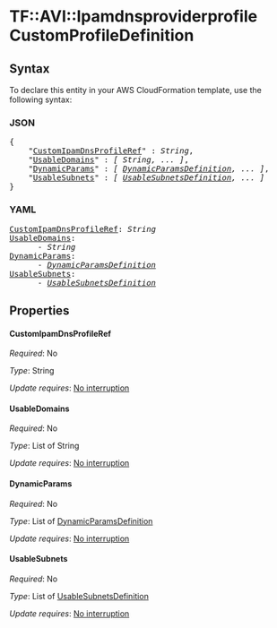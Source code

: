 # TF::AVI::Ipamdnsproviderprofile CustomProfileDefinition

## Syntax

To declare this entity in your AWS CloudFormation template, use the following syntax:

### JSON

<pre>
{
    "<a href="#customipamdnsprofileref" title="CustomIpamDnsProfileRef">CustomIpamDnsProfileRef</a>" : <i>String</i>,
    "<a href="#usabledomains" title="UsableDomains">UsableDomains</a>" : <i>[ String, ... ]</i>,
    "<a href="#dynamicparams" title="DynamicParams">DynamicParams</a>" : <i>[ <a href="dynamicparamsdefinition.md">DynamicParamsDefinition</a>, ... ]</i>,
    "<a href="#usablesubnets" title="UsableSubnets">UsableSubnets</a>" : <i>[ <a href="usablesubnetsdefinition.md">UsableSubnetsDefinition</a>, ... ]</i>
}
</pre>

### YAML

<pre>
<a href="#customipamdnsprofileref" title="CustomIpamDnsProfileRef">CustomIpamDnsProfileRef</a>: <i>String</i>
<a href="#usabledomains" title="UsableDomains">UsableDomains</a>: <i>
      - String</i>
<a href="#dynamicparams" title="DynamicParams">DynamicParams</a>: <i>
      - <a href="dynamicparamsdefinition.md">DynamicParamsDefinition</a></i>
<a href="#usablesubnets" title="UsableSubnets">UsableSubnets</a>: <i>
      - <a href="usablesubnetsdefinition.md">UsableSubnetsDefinition</a></i>
</pre>

## Properties

#### CustomIpamDnsProfileRef

_Required_: No

_Type_: String

_Update requires_: [No interruption](https://docs.aws.amazon.com/AWSCloudFormation/latest/UserGuide/using-cfn-updating-stacks-update-behaviors.html#update-no-interrupt)

#### UsableDomains

_Required_: No

_Type_: List of String

_Update requires_: [No interruption](https://docs.aws.amazon.com/AWSCloudFormation/latest/UserGuide/using-cfn-updating-stacks-update-behaviors.html#update-no-interrupt)

#### DynamicParams

_Required_: No

_Type_: List of <a href="dynamicparamsdefinition.md">DynamicParamsDefinition</a>

_Update requires_: [No interruption](https://docs.aws.amazon.com/AWSCloudFormation/latest/UserGuide/using-cfn-updating-stacks-update-behaviors.html#update-no-interrupt)

#### UsableSubnets

_Required_: No

_Type_: List of <a href="usablesubnetsdefinition.md">UsableSubnetsDefinition</a>

_Update requires_: [No interruption](https://docs.aws.amazon.com/AWSCloudFormation/latest/UserGuide/using-cfn-updating-stacks-update-behaviors.html#update-no-interrupt)

